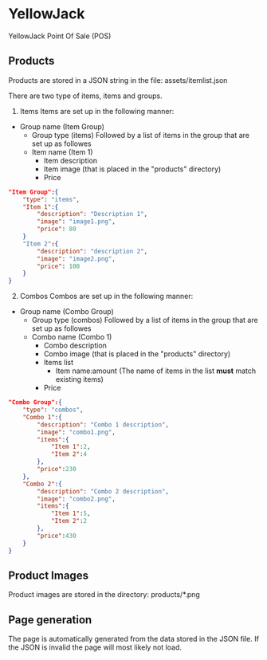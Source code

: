 # YellowJack
YellowJack Point Of Sale (POS)

## Products
Products are stored in a JSON string in the file: assets/itemlist.json

There are two type of items, items and groups.
1. Items
Items are set up in the following manner:  
- Group name (Item Group)
  - Group type (items)
Followed by a list of items in the group that are set up as followes
  - Item name (Item 1)
    - Item description
    - Item image (that is placed in the "products" directory)
    - Price  

```JSON
"Item Group":{
    "type": "items",
    "Item 1":{
        "description": "Description 1",
        "image": "image1.png",
        "price": 80
    }
    "Item 2":{
        "description": "description 2",
        "image": "image2.png",
        "price": 100
    }
}
```

2. Combos
Combos are set up in the following manner:  
- Group name (Combo Group)
  - Group type (combos)
Followed by a list of items in the group that are set up as followes
  - Combo name (Combo 1)
    - Combo description
    - Combo image (that is placed in the "products" directory)
    - Items list 
      - Item name:amount (The name of items in the list **must** match existing items)
    - Price 
```JSON
"Combo Group":{
    "type": "combos",
    "Combo 1":{
        "description": "Combo 1 description",
        "image": "combo1.png",
        "items":{
            "Item 1":2, 
            "Item 2":4
        },
        "price":230
    },
    "Combo 2":{
        "description": "Combo 2 description",
        "image": "combo2.png",
        "items":{
            "Item 1":5, 
            "Item 2":2
        },
        "price":430
    }
}
```

## Product Images
Product images are stored in the directory: products/*.png

## Page generation
The page is automatically generated from the data stored in the JSON file. If the JSON is invalid the page will most likely not load.
